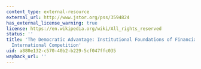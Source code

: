 ```yaml
---
content_type: external-resource
external_url: http://www.jstor.org/pss/3594824
has_external_license_warning: true
license: https://en.wikipedia.org/wiki/All_rights_reserved
status: ''
title: 'The Democratic Advantage: Institutional Foundations of Financial Power in
  International Competition'
uid: a880e132-c570-40b2-b229-5cf047ffc035
wayback_url: ''
---
```


